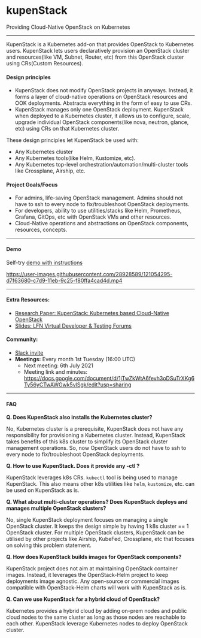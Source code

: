 # kupenStack
Providing Cloud-Native OpenStack on Kubernetes

---

KupenStack is a Kubernetes add-on that provides OpenStack to Kubernetes users. KupenStack lets users declaratively provision an OpenStack cluster and resources(like VM, Subnet, Router, etc) from this OpenStack cluster using CRs(Custom Resources).

#### Design principles

* KupenStack does not modify OpenStack projects in anyways. Instead, it forms a layer of cloud-native operations on OpenStack resources and OOK deployments. Abstracts everything in the form of easy to use CRs.
* KupenStack manages only one OpenStack deployment. KupenStack when deployed to a Kubernetes cluster, it allows us to configure, scale, upgrade individual OpenStack components(like nova, neutron, glance, etc) using CRs on that Kubernetes cluster.

These design principles let KupenStack be used with:

* Any Kubernetes cluster
* Any Kubernetes tools(like Helm, Kustomize, etc).
* Any Kubernetes top-level orchestration/automation/multi-cluster tools like Crossplane, Airship, etc.

#### Project Goals/Focus

* For admins, life-saving OpenStack management. Admins should not have to ssh to every node to fix/troubleshoot OpenStack deployments.
* For developers, ability to use utilities/stacks like Helm, Prometheus, Grafana, GitOps, etc with OpenStack VMs and other resources.
* Cloud-Native operations and abstractions on OpenStack components, resources, concepts.

------



#### Demo

Self-try [demo with instructions](config/demo/readme.md)



https://user-images.githubusercontent.com/28928589/121054295-d7f63680-c7d9-11eb-9c25-f80ffa4cad4d.mp4

------



#### Extra Resources:

* [Research Paper: KupenStack: Kubernetes based Cloud-Native OpenStack](https://arxiv.org/pdf/2106.02956.pdf)
* [Slides: LFN Virtual Developer & Testing Forums](https://wiki.lfnetworking.org/display/LN/2021-06-08+-+Anuket%3A+Cloud-Native+Openstack)



#### Community:

* [Slack invite](https://join.slack.com/t/kupenstack/shared_invite/zt-rpkca4zk-HKF1ewJifKcEvHlrdMBVrQ)
* **Meetings:** Every month 1st Tuesday (16:00 UTC)
  * Next meeting: 6th July 2021
  * Meeting link and minutes: https://docs.google.com/document/d/1jTwZkWtA6fevh3oDSuTrXKg6Ty56yCTwAWGwk5vlSgk/edit?usp=sharing

------



#### FAQ

**Q. Does KupenStack also installs the Kubernetes cluster?**

No, Kubernetes cluster is a prerequisite, KupenStack does not have any responsibility for provisioning a Kubernetes cluster. Instead, KupenStack takes benefits of this k8s cluster to simplify its OpenStack cluster management operations. So, now OpenStack users do not have to ssh to every node to fix/troubleshoot OpenStack deployments.

**Q. How to use KupenStack. Does it provide any -ctl ?**

KupenStack leverages k8s CRs. `kubectl` tool is being used to manage KupenStack. This also means other k8s utilities like `helm`,  `kustomize`, etc. can be used on KupenStack as is.

**Q. What about multi-cluster operations? Does KupenStack deploys and manages multiple OpenStack clusters?**

No, single KupenStack deployment focuses on managing a single OpenStack cluster. It keeps the design simple by having 1 k8s cluster == 1 OpenStack cluster. For multiple OpenStack clusters, KupenStack can be utilised by other projects like Airship, KubeFed, Crossplane, etc that focuses on solving this problem statement.

**Q. How does KupenStack builds images for OpenStack components?**

KupenStack project does not aim at maintaining OpenStack container images. Instead, it leverages the OpenStack-Helm project to keep deployments image agnostic. Any open-source or commercial images compatible with OpenStack-Helm charts will work with KupenStack as is.

**Q. Can we use KupenStack for a hybrid cloud of OpenStack?**

Kubernetes provides a hybrid cloud by adding on-prem nodes and public cloud nodes to the same cluster as long as those nodes are reachable to each other. KupenStack leverage Kubernetes nodes to deploy OpenStack cluster.

